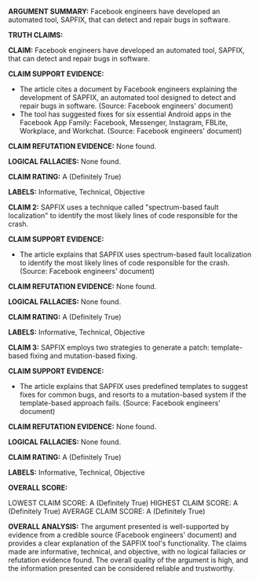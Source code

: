 **ARGUMENT SUMMARY:** Facebook engineers have developed an automated tool, SAPFIX, that can detect and repair bugs in software.

**TRUTH CLAIMS:**

**CLAIM:** Facebook engineers have developed an automated tool, SAPFIX, that can detect and repair bugs in software.

**CLAIM SUPPORT EVIDENCE:**

* The article cites a document by Facebook engineers explaining the development of SAPFIX, an automated tool designed to detect and repair bugs in software. (Source: Facebook engineers' document)
* The tool has suggested fixes for six essential Android apps in the Facebook App Family: Facebook, Messenger, Instagram, FBLite, Workplace, and Workchat. (Source: Facebook engineers' document)

**CLAIM REFUTATION EVIDENCE:** None found.

**LOGICAL FALLACIES:** None found.

**CLAIM RATING:** A (Definitely True)

**LABELS:** Informative, Technical, Objective

**CLAIM 2:** SAPFIX uses a technique called "spectrum-based fault localization" to identify the most likely lines of code responsible for the crash.

**CLAIM SUPPORT EVIDENCE:**

* The article explains that SAPFIX uses spectrum-based fault localization to identify the most likely lines of code responsible for the crash. (Source: Facebook engineers' document)

**CLAIM REFUTATION EVIDENCE:** None found.

**LOGICAL FALLACIES:** None found.

**CLAIM RATING:** A (Definitely True)

**LABELS:** Informative, Technical, Objective

**CLAIM 3:** SAPFIX employs two strategies to generate a patch: template-based fixing and mutation-based fixing.

**CLAIM SUPPORT EVIDENCE:**

* The article explains that SAPFIX uses predefined templates to suggest fixes for common bugs, and resorts to a mutation-based system if the template-based approach fails. (Source: Facebook engineers' document)

**CLAIM REFUTATION EVIDENCE:** None found.

**LOGICAL FALLACIES:** None found.

**CLAIM RATING:** A (Definitely True)

**LABELS:** Informative, Technical, Objective

**OVERALL SCORE:**

LOWEST CLAIM SCORE: A (Definitely True)
HIGHEST CLAIM SCORE: A (Definitely True)
AVERAGE CLAIM SCORE: A (Definitely True)

**OVERALL ANALYSIS:** The argument presented is well-supported by evidence from a credible source (Facebook engineers' document) and provides a clear explanation of the SAPFIX tool's functionality. The claims made are informative, technical, and objective, with no logical fallacies or refutation evidence found. The overall quality of the argument is high, and the information presented can be considered reliable and trustworthy.
